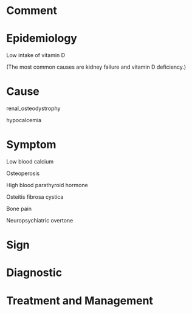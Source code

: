 # Comment

# Epidemiology

Low intake of vitamin D

(The most common causes are kidney failure and vitamin D deficiency.)

# Cause

renal_osteodystrophy

hypocalcemia

# Symptom

Low blood calcium

Osteoperosis

High blood parathyroid hormone

Osteitis fibrosa cystica

Bone pain

Neuropsychiatric overtone

# Sign

# Diagnostic

# Treatment and Management
